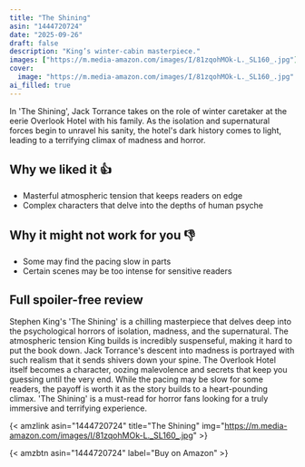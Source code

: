 ```yaml
---
title: "The Shining"
asin: "1444720724"
date: "2025-09-26"
draft: false
description: "King’s winter-cabin masterpiece."
images: ["https://m.media-amazon.com/images/I/81zqohMOk-L._SL160_.jpg"]
cover:
  image: "https://m.media-amazon.com/images/I/81zqohMOk-L._SL160_.jpg"
ai_filled: true
---
```


In 'The Shining', Jack Torrance takes on the role of winter caretaker at the
eerie Overlook Hotel with his family. As the isolation and supernatural forces
begin to unravel his sanity, the hotel's dark history comes to light, leading to
a terrifying climax of madness and horror.

## Why we liked it 👍
- Masterful atmospheric tension that keeps readers on edge
- Complex characters that delve into the depths of human psyche

## Why it might not work for you 👎
- Some may find the pacing slow in parts
- Certain scenes may be too intense for sensitive readers

## Full spoiler-free review
Stephen King's 'The Shining' is a chilling masterpiece that delves deep into the
psychological horrors of isolation, madness, and the supernatural. The
atmospheric tension King builds is incredibly suspenseful, making it hard to put
the book down. Jack Torrance's descent into madness is portrayed with such
realism that it sends shivers down your spine. The Overlook Hotel itself becomes
a character, oozing malevolence and secrets that keep you guessing until the
very end. While the pacing may be slow for some readers, the payoff is worth it
as the story builds to a heart-pounding climax. 'The Shining' is a must-read for
horror fans looking for a truly immersive and terrifying experience.

{< amzlink asin="1444720724" title="The Shining" img="https://m.media-amazon.com/images/I/81zqohMOk-L._SL160_.jpg" >}

{< amzbtn asin="1444720724" label="Buy on Amazon" >}
